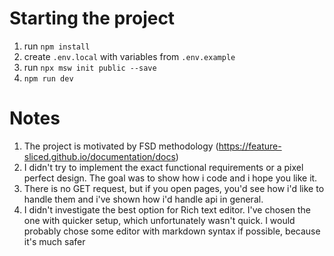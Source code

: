 # Starting the project

1. run `npm install`
2. create `.env.local` with variables from `.env.example`
3. run `npx msw init public --save`
4. `npm run dev`

# Notes
1.  The project is motivated by FSD methodology (https://feature-sliced.github.io/documentation/docs)
2.  I didn't try to implement the exact functional requirements or a pixel perfect design. The goal was to show how i code and i hope you like it.
3. There is no GET request, but if you open pages, you'd see how i'd like to handle them and i've shown how i'd handle api in general.
4. I didn't investigate the best option for Rich text editor. I've chosen the one with quicker setup, which unfortunately wasn't quick. I would probably chose some editor with markdown syntax if possible, because it's much safer
